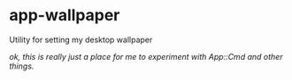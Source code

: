 # app-wallpaper
Utility for setting my desktop wallpaper

*ok, this is really just a place for me to experiment with App::Cmd and other things.*
